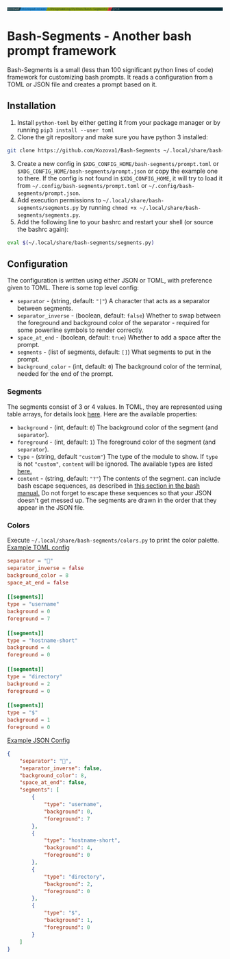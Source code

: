 ![An image of the example config](./example_config.png)
# Bash-Segments - Another bash prompt framework
Bash-Segments is a small (less than 100 significant python lines of code) framework for customizing bash prompts. It reads a configuration from a TOML or JSON  file and creates a prompt based on it. 
## Installation
1. Install `python-toml` by either getting it from your package manager or by running `pip3 install --user toml`
2. Clone the git repository and make sure you have python 3 installed:
```bash
git clone https://github.com/Kozova1/Bash-Segments ~/.local/share/bash-segments
```
3. Create a new config in `$XDG_CONFIG_HOME/bash-segments/prompt.toml` or `$XDG_CONFIG_HOME/bash-segments/prompt.json` or copy the example one to there. If the config is not found in `$XDG_CONFIG_HOME`, it will try to load it from `~/.config/bash-segments/prompt.toml` or `~/.config/bash-segments/prompt.json`.
4. Add execution permissions to `~/.local/share/bash-segments/segments.py` by running `chmod +x ~/.local/share/bash-segments/segments.py`.
5. Add the following line to your bashrc and restart your shell (or source the bashrc again):
```bash
eval $(~/.local/share/bash-segments/segments.py)
```
## Configuration
The configuration is written using either JSON or TOML, with preference given to TOML.
There is some top level config:
- `separator` - (string, default: `"|"`) A character that acts as a separator between segments.
- `separator_inverse` - (boolean, default: `false`) Whether to swap between the foreground and background color of the separator - required for some powerline symbols to render correctly.
- `space_at_end` - (boolean, default: `true`) Whether to add a space after the prompt.
- `segments` - (list of segments, default: `[]`) What segments to put in the prompt.
- `background_color` - (int, default: `0`) The background color of the terminal, needed for the end of the prompt.
### Segments
The segments consist of 3 or 4 values. In TOML, they are represented using table arrays, for details look [here](https://github.com/toml-lang/toml#user-content-array-of-tables). Here are the available properties:
- `background` - (int, default: `0`) The background color of the segment (and `separator`).
- `foreground` - (int, default: `1`) The foreground color of the segment (and `separator`).
- `type` - (string, default `"custom"`) The type of the module to show. If `type` is not `"custom"`, `content` will be ignored. The available types are listed [here.](./TYPES.md)
- `content` - (string, default: `"?"`) The contents of the segment. can include bash escape sequences, as described in [this section in the bash manual.](https://www.gnu.org/savannah-checkouts/gnu/bash/manual/bash.html#index-prompting) Do not forget to escape these sequences so that your JSON doesn't get messed up.
The segments are drawn in the order that they appear in the JSON file.
### Colors
Execute `~/.local/share/bash-segments/colors.py` to print the color palette.
[Example TOML config](./prompt.toml)
```toml
separator = ""
separator_inverse = false
background_color = 8
space_at_end = false

[[segments]]
type = "username"
background = 0
foreground = 7

[[segments]]
type = "hostname-short"
background = 4
foreground = 0

[[segments]]
type = "directory"
background = 2
foreground = 0

[[segments]]
type = "$"
background = 1
foreground = 0
```

[Example JSON Config](./prompt.json)
```json
{
	"separator": "",
	"separator_inverse": false,
	"background_color": 8,
	"space_at_end": false,
	"segments": [
		{
			"type": "username",
			"background": 0,
			"foreground": 7
		},
		{
			"type": "hostname-short",
			"background": 4,
			"foreground": 0
		},
		{
			"type": "directory",
			"background": 2,
			"foreground": 0
		},
		{
			"type": "$",
			"background": 1,
			"foreground": 0
		}
	]
}
```

